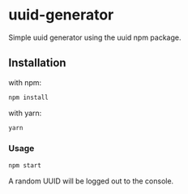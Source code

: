 # uuid-generator
Simple uuid generator using the uuid npm package.

## Installation

with npm:
```sh
npm install
```

with yarn:
```sh
yarn
```
### Usage
```sh
npm start
```
A random UUID will be logged out to the console.